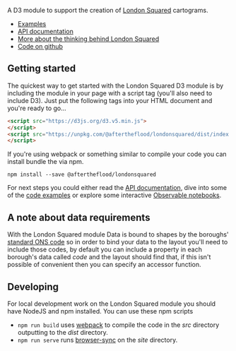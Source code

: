A D3  module to support the creation of [London Squared](https://aftertheflood.com/projects/future-cities-catapult/) cartograms.

 * [Examples](/londonsquared/getting-started)
 * [API documentation](/londonsquared/api)
 * [More about the thinking behind London Squared](/londonsquared/design-process)
 * [Code on github](https://www.github.com/aftertheflood/londonsquared)

## Getting started

The quickest way to get started with the London Squared D3 module is by including the module in your page with a script tag (you'll also need to include D3). Just put the following tags into your HTML document and you're ready to go...

```html
<script src="https://d3js.org/d3.v5.min.js">
</script>
<script src="https://unpkg.com/@aftertheflood/londonsquared/dist/index.js">
</script>
```

If you're using webpack or something similar to compile your code you can install bundle the via npm.

```
npm install --save @aftertheflood/londonsquared
```

For next steps you could either read the [API documentation](/londonsquared/api), dive into some of the [code examples](https://github.com/aftertheflood/londonsquared/tree/master/site) or explore some interactive [Observable notebooks](https://beta.observablehq.com/collection/@tomgp/london-squared).

## A note about data requirements

With the London Squared module Data is bound to shapes by the boroughs' [standard ONS code](http://geoportal.statistics.gov.uk/datasets/interim-local-authority-districts-april-2018-names-and-codes-in-the-united-kingdom) so in order to bind your data to the layout you'll need to include those codes, by default you can include a property in each borough's data called _code_ and the layout should find that, if this isn't possible of convenient then you can specify an accessor function.

## Developing
For local development work on the London Squared module you should have NodeJS and npm installed. You can use these npm scripts

 * `npm run build` uses [webpack](https://webpack.js.org) to compile the code in the _src_ directory outputting to the _dist_ directory.
 * `npm run serve` runs [browser-sync](https://browsersync.io) on the _site_ directory.
